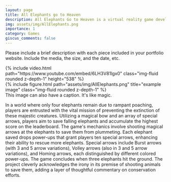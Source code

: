 ```yaml
---
layout: page
title: All Elephants go to Heaven
description: All Elephants Go to Heaven is a virtual reality game developed for the Oculus Rift S and Oculus Quest emphasizing an endless wave-based gameplay format. 
img: assets/img/AllElephants.png
importance: 1
category: Games
giscus_comments: false
---
```

Please include a brief description with each piece included in your portfolio website.  Include the media, the size, and the date, etc.

<div class="row">
    <div class="col-sm mt-3 mt-md-0">
        {% include video.html path="https://www.youtube.com/embed/6LH3V81lgx0" class="img-fluid rounded z-depth-1" height="538" %}
    </div>
</div>


<div class="row">
    <div class="col-sm mt-3 mt-md-0">
        {% include figure.html path="assets/img/AllElephants.png" title="example image" class="img-fluid rounded z-depth-1" %}
        <div class="caption">
            This image can also have a caption. It's like magic.
        </div>
    </div>
    <div class="col-sm mt-3 mt-md-0">
        <p>In a world where only four elephants remain due to rampant poaching, players are entrusted with the vital mission of preventing the extinction of these majestic creatures. Utilizing a magical bow and an array of special arrows, players aim to save falling elephants and accumulate the highest score on the leaderboard. The game's mechanics involve shooting magical arrows at the elephants to save them from plummeting. Each elephant saved drops power-ups that grant players ten special arrows, enhancing their ability to rescue more elephants. Special arrows include Burst arrows (with 3 and 5 arrow variations), Volley arrows (also in 3 and 5 arrow variations), and Homing arrows, each distinguished by different colored power-ups. The game concludes when three elephants hit the ground. The project cleverly acknowledges the irony in its premise of shooting animals to save them, adding a layer of thoughtful commentary on conservation efforts.</p>
    </div>
</div>





